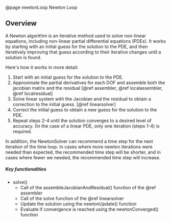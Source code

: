 @page newtonLoop Newton Loop

## Overview

A Newton algorithm is an iterative method used to solve non-linear equations, including non-linear partial differential equations (PDEs). It works by starting with an initial guess for the solution to the PDE, and then iteratively improving that guess according to their iterative changes until a solution is found.

Here's how it works in more detail:

1. Start with an initial guess for the solution to the PDE.
2. Approximate the partial derivatives for each DOF and assemble both the jacobian matrix and the residual [@ref assembler, @ref localassembler, @ref localresidual]
3. Solve linear system with the Jacobian and the residual to obtain a correction to the initial guess. [@ref linearsolver]
4. Correct the initial guess to obtain a new guess for the solution to the PDE.
5. Repeat steps 2-4 until the solution converges to a desired level of accuracy. (In the case of a linear PDE, only one iteration (steps 1-4) is required.

In addition, the NewtonSolver can recommend a time step for the next iteration of the time loop. In cases where more newton iterations were needed than expected, the recommended time step will be shorter, and in cases where fewer we needed, the recommended time step will increase.

##### Key functionalities

- solve()
   - Call of the assembleJacobianAndResidual() function of the @ref assembler
   - Call of the solve function of the @ref linearsolver
   - Update the solution using the newtonUpdate() function
   - Evaluate if convergence is reached using the newtonConverged() function
